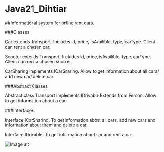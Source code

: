 # Java21_Dihtiar

##Informational system for online rent cars.

###Classes

Car extends Transport. Includes id, price, isAvailible, type, carType. Client can rent a chosen car.

Scooter extends Transport. Includes id, price, isAvailible, type, carType. Client can rent a chosen scooter.
  
CarSharing implements ICarSharing. Allow to get information about all cars/ add new car/ delete car.

###Abstract Classes

Abstract class Transport implements IDrivable Extends from Person. Allow to get information about a car.

###Interfaces

Interface ICarSharing. To get information about all cars, add new cars and information about them and delete a car.

Interface IDrivable. To get information about car and rent a car.


![Image alt](https://github.com/NCJavaCode/Java21_Dihtiar/blob/master/class_diagram.png?raw=true)


